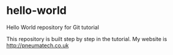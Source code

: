 # hello-world
Hello World repository for Git tutorial

This repository is built step by step in the tutorial.
My website is http://pneumatech.co.uk
